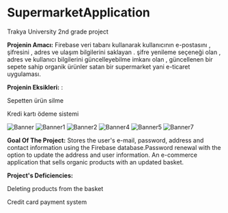# SupermarketApplication
Trakya University 2nd grade project

**Projenin Amacı:**
Firebase veri tabanı kullanarak kullanıcının e-postasını , şifresini , adres ve ulaşım bilgilerini saklayan . şifre yenileme 
seçeneği olan , adres ve kullanıcı bilgilerini güncelleyebilme imkanı olan , güncellenen bir sepete sahip organik ürünler satan bir supermarket yani e-ticaret uygulaması.

**Projenin Eksikleri:** :

Sepetten ürün silme 

Kredi kartı ödeme sistemi


![Banner](https://github.com/Grkmzdmr/SupermarketApplication/blob/master/app/src/main/res/drawable/git1.png)
![Banner1](https://github.com/Grkmzdmr/SupermarketApplication/blob/master/app/src/main/res/drawable/git2.png)
![Banner2](https://github.com/Grkmzdmr/SupermarketApplication/blob/master/app/src/main/res/drawable/git3.png)
![Banner4](https://github.com/Grkmzdmr/SupermarketApplication/blob/master/app/src/main/res/drawable/git4.png)
![Banner5](https://github.com/Grkmzdmr/SupermarketApplication/blob/master/app/src/main/res/drawable/git5.png)
![Banner7](https://github.com/Grkmzdmr/SupermarketApplication/blob/master/app/src/main/res/drawable/git7.png)

**Goal Of The Project:**
Stores the user's e-mail, password, address and contact information using the Firebase database.Password renewal
with the option to update the address and user information.
An e-commerce application that sells organic products with an updated basket.

**Project's Deficiencies:**

Deleting products from the basket

Credit card payment system





